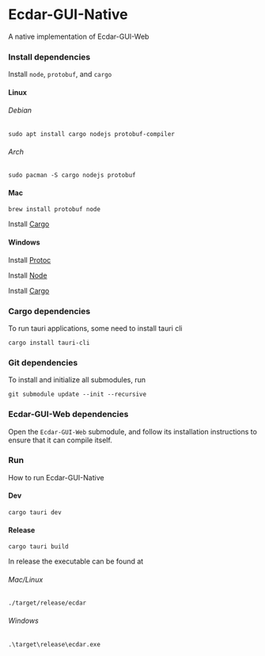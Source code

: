 # Ecdar-GUI-Native

A native implementation of Ecdar-GUI-Web


### Install dependencies

Install `node`, `protobuf`, and `cargo`

#### Linux

###### Debian
```
sudo apt install cargo nodejs protobuf-compiler
```

###### Arch
```
sudo pacman -S cargo nodejs protobuf
```

#### Mac
```
brew install protobuf node
```

Install [Cargo](https://doc.rust-lang.org/cargo/getting-started/installation.html)

#### Windows
Install [Protoc](https://www.geeksforgeeks.org/how-to-install-protocol-buffers-on-windows/)

Install [Node](https://nodejs.org/en/download)

Install [Cargo](https://doc.rust-lang.org/cargo/getting-started/installation.html)


### Cargo dependencies
To run tauri applications, some need to install tauri cli
```
cargo install tauri-cli
```

### Git dependencies
To install and initialize all submodules, run
```
git submodule update --init --recursive
```

### Ecdar-GUI-Web dependencies
Open the `Ecdar-GUI-Web` submodule, and follow its installation instructions to ensure that it can compile itself.

### Run
How to run Ecdar-GUI-Native
#### Dev
```
cargo tauri dev
```
#### Release
```
cargo tauri build
```
In release the executable can be found at
###### Mac/Linux
```./target/release/ecdar```
###### Windows
```.\target\release\ecdar.exe```
